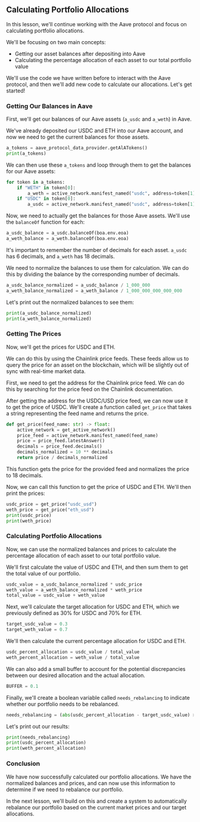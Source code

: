 ## Calculating Portfolio Allocations

In this lesson, we'll continue working with the Aave protocol and focus on calculating portfolio allocations.  

We'll be focusing on two main concepts:

* Getting our asset balances after depositing into Aave
* Calculating the percentage allocation of each asset to our total portfolio value

We'll use the code we have written before to interact with the Aave protocol, and then we'll add new code to calculate our allocations.  Let's get started!

### Getting Our Balances in Aave

First, we'll get our balances of our Aave assets (`a_usdc` and `a_weth`) in Aave.

We've already deposited our USDC and ETH into our Aave account, and now we need to get the current balances for those assets.

```python
a_tokens = aave_protocol_data_provider.getAlATokens()
print(a_tokens)
```

We can then use these `a_tokens` and loop through them to get the balances for our Aave assets:

```python
for token in a_tokens:
    if "WETH" in token[0]:
        a_weth = active_network.manifest_named("usdc", address=token[1])
    if "USDC" in token[0]:
        a_usdc = active_network.manifest_named("usdc", address=token[1])
```

Now, we need to actually get the balances for those Aave assets. We'll use the `balanceOf` function for each:

```python
a_usdc_balance = a_usdc.balanceOf(boa.env.eoa)
a_weth_balance = a_weth.balanceOf(boa.env.eoa)
```

It's important to remember the number of decimals for each asset. `a_usdc` has 6 decimals, and `a_weth` has 18 decimals.

We need to normalize the balances to use them for calculation. We can do this by dividing the balance by the corresponding number of decimals.

```python
a_usdc_balance_normalized = a_usdc_balance / 1_000_000
a_weth_balance_normalized = a_weth_balance / 1_000_000_000_000_000
```

Let's print out the normalized balances to see them:

```python
print(a_usdc_balance_normalized)
print(a_weth_balance_normalized)
```

### Getting The Prices

Now, we'll get the prices for USDC and ETH.

We can do this by using the Chainlink price feeds.  These feeds allow us to query the price for an asset on the blockchain, which will be slightly out of sync with real-time market data.

First, we need to get the address for the Chainlink price feed. We can do this by searching for the price feed on the Chainlink documentation.

After getting the address for the USDC/USD price feed, we can now use it to get the price of USDC.  We'll create a function called `get_price` that takes a string representing the feed name and returns the price.

```python
def get_price(feed_name: str) -> float:
    active_network = get_active_network()
    price_feed = active_network.manifest_named(feed_name)
    price = price_feed.latestAnswer()
    decimals = price_feed.decimals()
    decimals_normalized = 10 ** decimals
    return price / decimals_normalized
```

This function gets the price for the provided feed and normalizes the price to 18 decimals.

Now, we can call this function to get the price of USDC and ETH.  We'll then print the prices:

```python
usdc_price = get_price("usdc_usd")
weth_price = get_price("eth_usd")
print(usdc_price)
print(weth_price)
```

### Calculating Portfolio Allocations

Now, we can use the normalized balances and prices to calculate the percentage allocation of each asset to our total portfolio value.

We'll first calculate the value of USDC and ETH, and then sum them to get the total value of our portfolio.

```python
usdc_value = a_usdc_balance_normalized * usdc_price
weth_value = a_weth_balance_normalized * weth_price
total_value = usdc_value + weth_value
```

Next, we'll calculate the target allocation for USDC and ETH, which we previously defined as 30% for USDC and 70% for ETH.

```python
target_usdc_value = 0.3
target_weth_value = 0.7
```

We'll then calculate the current percentage allocation for USDC and ETH.

```python
usdc_percent_allocation = usdc_value / total_value
weth_percent_allocation = weth_value / total_value
```

We can also add a small buffer to account for the potential discrepancies between our desired allocation and the actual allocation.

```python
BUFFER = 0.1
```

Finally, we'll create a boolean variable called `needs_rebalancing` to indicate whether our portfolio needs to be rebalanced.

```python
needs_rebalancing = (abs(usdc_percent_allocation - target_usdc_value) > BUFFER or abs(weth_percent_allocation - target_weth_value) > BUFFER)
```

Let's print out our results:

```python
print(needs_rebalancing)
print(usdc_percent_allocation)
print(weth_percent_allocation)
```

### Conclusion

We have now successfully calculated our portfolio allocations. We have the normalized balances and prices, and can now use this information to determine if we need to rebalance our portfolio.

In the next lesson, we'll build on this and create a system to automatically rebalance our portfolio based on the current market prices and our target allocations.